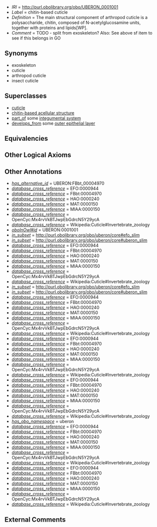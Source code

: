  * *IRI* = http://purl.obolibrary.org/obo/UBERON_0001001
 * *Label* = chitin-based cuticle
 * *Definition* = The main structural component of arthropod cuticle is a polysaccharide, chitin, composed of N-acetylglucosamine units, together with proteins and lipids[WP].
 * *Comment* = TODO - split from exoskeleton? Also: See above sf item to see if this belongs in GO

## Synonyms

 * exoskeleton
 * cuticle
 * arthropod cuticle
 * insect cuticle

## Superclasses

 * [cuticle](../../UBERON/02/UBERON_0001002.md)
 * [chitin-based acellular structure](../../UBERON/91/UBERON_0007491.md)
 * [part_of](../../BFO/50/BFO_0000050.md) some [integumental system](../../UBERON/16/UBERON_0002416.md)
 * [develops_from](../../RO/02/RO_0002202.md) some [outer epithelial layer](../../UBERON/76/UBERON_0007376.md)

## Equivalencies


## Other Logical Axioms


## Other Annotations

 * *[has_alternative_id](../../Id/oboInOwl#hasAlternativeId.md)* = UBERON:FBbt_00004970
 * *[database_cross_reference](../../ef/oboInOwl#hasDbXref.md)* = EFO:0000944
 * *[database_cross_reference](../../ef/oboInOwl#hasDbXref.md)* = FBbt:00004970
 * *[database_cross_reference](../../ef/oboInOwl#hasDbXref.md)* = HAO:0000240
 * *[database_cross_reference](../../ef/oboInOwl#hasDbXref.md)* = MAT:0000150
 * *[database_cross_reference](../../ef/oboInOwl#hasDbXref.md)* = MIAA:0000150
 * *[database_cross_reference](../../ef/oboInOwl#hasDbXref.md)* = OpenCyc:Mx4rvVkBTJwpEbGdrcN5Y29ycA
 * *[database_cross_reference](../../ef/oboInOwl#hasDbXref.md)* = Wikipedia:Cuticle#Invertebrate_zoology
 * *[oboInOwl#id](../../id/oboInOwl#id.md)* = UBERON:0001001
 * *[in_subset](../../et/oboInOwl#inSubset.md)* = http://purl.obolibrary.org/obo/uberon/core#efo_slim
 * *[in_subset](../../et/oboInOwl#inSubset.md)* = http://purl.obolibrary.org/obo/uberon/core#uberon_slim
 * *[database_cross_reference](../../ef/oboInOwl#hasDbXref.md)* = EFO:0000944
 * *[database_cross_reference](../../ef/oboInOwl#hasDbXref.md)* = FBbt:00004970
 * *[database_cross_reference](../../ef/oboInOwl#hasDbXref.md)* = HAO:0000240
 * *[database_cross_reference](../../ef/oboInOwl#hasDbXref.md)* = MAT:0000150
 * *[database_cross_reference](../../ef/oboInOwl#hasDbXref.md)* = MIAA:0000150
 * *[database_cross_reference](../../ef/oboInOwl#hasDbXref.md)* = OpenCyc:Mx4rvVkBTJwpEbGdrcN5Y29ycA
 * *[database_cross_reference](../../ef/oboInOwl#hasDbXref.md)* = Wikipedia:Cuticle#Invertebrate_zoology
 * *[in_subset](../../et/oboInOwl#inSubset.md)* = http://purl.obolibrary.org/obo/uberon/core#efo_slim
 * *[in_subset](../../et/oboInOwl#inSubset.md)* = http://purl.obolibrary.org/obo/uberon/core#uberon_slim
 * *[database_cross_reference](../../ef/oboInOwl#hasDbXref.md)* = EFO:0000944
 * *[database_cross_reference](../../ef/oboInOwl#hasDbXref.md)* = FBbt:00004970
 * *[database_cross_reference](../../ef/oboInOwl#hasDbXref.md)* = HAO:0000240
 * *[database_cross_reference](../../ef/oboInOwl#hasDbXref.md)* = MAT:0000150
 * *[database_cross_reference](../../ef/oboInOwl#hasDbXref.md)* = MIAA:0000150
 * *[database_cross_reference](../../ef/oboInOwl#hasDbXref.md)* = OpenCyc:Mx4rvVkBTJwpEbGdrcN5Y29ycA
 * *[database_cross_reference](../../ef/oboInOwl#hasDbXref.md)* = Wikipedia:Cuticle#Invertebrate_zoology
 * *[database_cross_reference](../../ef/oboInOwl#hasDbXref.md)* = EFO:0000944
 * *[database_cross_reference](../../ef/oboInOwl#hasDbXref.md)* = FBbt:00004970
 * *[database_cross_reference](../../ef/oboInOwl#hasDbXref.md)* = HAO:0000240
 * *[database_cross_reference](../../ef/oboInOwl#hasDbXref.md)* = MAT:0000150
 * *[database_cross_reference](../../ef/oboInOwl#hasDbXref.md)* = MIAA:0000150
 * *[database_cross_reference](../../ef/oboInOwl#hasDbXref.md)* = OpenCyc:Mx4rvVkBTJwpEbGdrcN5Y29ycA
 * *[database_cross_reference](../../ef/oboInOwl#hasDbXref.md)* = Wikipedia:Cuticle#Invertebrate_zoology
 * *[database_cross_reference](../../ef/oboInOwl#hasDbXref.md)* = EFO:0000944
 * *[database_cross_reference](../../ef/oboInOwl#hasDbXref.md)* = FBbt:00004970
 * *[database_cross_reference](../../ef/oboInOwl#hasDbXref.md)* = HAO:0000240
 * *[database_cross_reference](../../ef/oboInOwl#hasDbXref.md)* = MAT:0000150
 * *[database_cross_reference](../../ef/oboInOwl#hasDbXref.md)* = MIAA:0000150
 * *[database_cross_reference](../../ef/oboInOwl#hasDbXref.md)* = OpenCyc:Mx4rvVkBTJwpEbGdrcN5Y29ycA
 * *[database_cross_reference](../../ef/oboInOwl#hasDbXref.md)* = Wikipedia:Cuticle#Invertebrate_zoology
 * *[has_obo_namespace](../../ce/oboInOwl#hasOBONamespace.md)* = uberon
 * *[database_cross_reference](../../ef/oboInOwl#hasDbXref.md)* = EFO:0000944
 * *[database_cross_reference](../../ef/oboInOwl#hasDbXref.md)* = FBbt:00004970
 * *[database_cross_reference](../../ef/oboInOwl#hasDbXref.md)* = HAO:0000240
 * *[database_cross_reference](../../ef/oboInOwl#hasDbXref.md)* = MAT:0000150
 * *[database_cross_reference](../../ef/oboInOwl#hasDbXref.md)* = MIAA:0000150
 * *[database_cross_reference](../../ef/oboInOwl#hasDbXref.md)* = OpenCyc:Mx4rvVkBTJwpEbGdrcN5Y29ycA
 * *[database_cross_reference](../../ef/oboInOwl#hasDbXref.md)* = Wikipedia:Cuticle#Invertebrate_zoology
 * *[database_cross_reference](../../ef/oboInOwl#hasDbXref.md)* = EFO:0000944
 * *[database_cross_reference](../../ef/oboInOwl#hasDbXref.md)* = FBbt:00004970
 * *[database_cross_reference](../../ef/oboInOwl#hasDbXref.md)* = HAO:0000240
 * *[database_cross_reference](../../ef/oboInOwl#hasDbXref.md)* = MAT:0000150
 * *[database_cross_reference](../../ef/oboInOwl#hasDbXref.md)* = MIAA:0000150
 * *[database_cross_reference](../../ef/oboInOwl#hasDbXref.md)* = OpenCyc:Mx4rvVkBTJwpEbGdrcN5Y29ycA
 * *[database_cross_reference](../../ef/oboInOwl#hasDbXref.md)* = Wikipedia:Cuticle#Invertebrate_zoology

## External Comments

